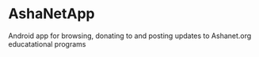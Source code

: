 AshaNetApp
==========

Android app for browsing, donating to and posting updates to Ashanet.org educatational programs 

